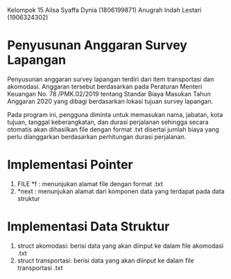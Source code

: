 Kelompok 15
Ailsa Syaffa Dynia (1806199871)
Anugrah Indah Lestari (1906324302)

# Penyusunan Anggaran Survey Lapangan

Penyusunan anggaran survey lapangan terdiri dari item transportasi dan akomodasi. Anggaran tersebut berdasarkan pada Peraturan Menteri Keuangan No. 78 /PMK.02/2019 tentang Standar Biaya Masukan Tahun Anggaran 2020 yang dibagi berdasarkan lokasi tujuan survey lapangan.

Pada program ini, pengguna diminta untuk memasukan nama, jabatan, kota tujuan, tanggal keberangkatan, dan durasi perjalanan sehingga secara otomatis akan dihasilkan file dengan format .txt disertai jumlah biaya yang perlu dianggarkan berdasarkan perhitungan durasi perjalanan.

# Implementasi Pointer

1. FILE *f : menunjukan alamat file dengan format .txt
2. *next   : menunjukan alamat dari komponen data yang terdapat pada data struktur

# Implementasi Data Struktur

1. struct akomodasi: berisi data yang akan diinput ke dalam file akomodasi .txt  
2. struct transportasi: berisi data yang akan diinput ke dalam file transportasi .txt  

